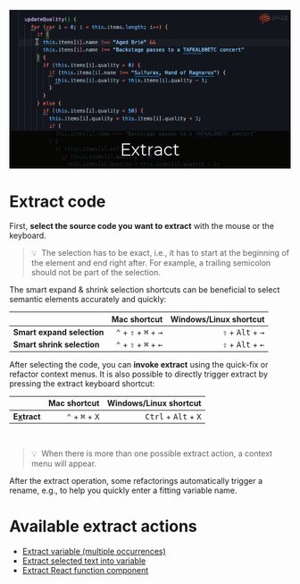 ![Extract Example](extract-header.gif)

# Extract code
First, **select the source code you want to extract** with the mouse or the keyboard. 

> 💡&nbsp;&nbsp;The selection has to be exact, i.e., it has to start at the beginning of the element and end right after. For example, a trailing semicolon should not be part of the selection.

The smart expand & shrink selection shortcuts can be beneficial to select semantic elements accurately and quickly:

| | Mac shortcut | Windows/Linux shortcut |
| :-- | --: | --: |
| **Smart expand selection** | <kbd>⌃</kbd> + <kbd>⇧</kbd> + <kbd>⌘</kbd> + <kbd>→</kbd> | <kbd>⇧</kbd> + <kbd>Alt</kbd> + <kbd>→</kbd>
| **Smart shrink selection** | <kbd>⌃</kbd> + <kbd>⇧</kbd> + <kbd>⌘</kbd> + <kbd>←</kbd> | <kbd>⇧</kbd> + <kbd>Alt</kbd> + <kbd>←</kbd>

After selecting the code, you can **invoke extract** using the quick-fix or refactor context menus. 
It is also possible to directly trigger extract by pressing the extract keyboard shortcut:

| | Mac shortcut | Windows/Linux shortcut |
| :-- | --: | --: |
| **E<ins>x</ins>tract** | <kbd>⌃</kbd> + <kbd>⌘</kbd> + <kbd>X</kbd> | <kbd>Ctrl</kbd> + <kbd>Alt</kbd> + <kbd>X</kbd> |
&nbsp;
> 💡&nbsp;&nbsp;When there is more than one possible extract action, a context menu will appear.

After the extract operation, some refactorings automatically trigger a rename, e.g., to help you quickly enter a fitting variable name.

# Available extract actions
* [Extract variable (multiple occurrences)](https://p42.ai/documentation/code-assist/extract-variable)
* [Extract selected text into variable](https://p42.ai/documentation/code-assist/extract-substring-to-variable)
* [Extract React function component](https://p42.ai/documentation/code-assist/extract-jsx-element)